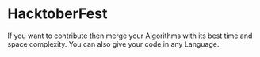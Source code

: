 # HacktoberFest
If you want to contribute then merge your Algorithms with its best time and space complexity.
You can also give your code in any Language.
